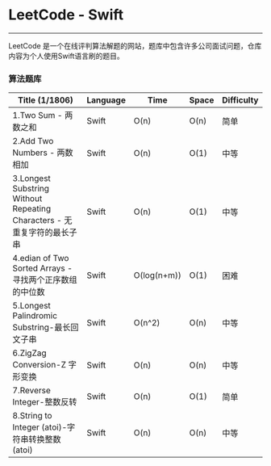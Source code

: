 # LeetCode - Swift

-------

LeetCode 是一个在线评判算法解题的网站，题库中包含许多公司面试问题，仓库内容为个人使用Swift语言刷的题目。

### 算法题库 


| Title (1/1806) | Language | Time | Space | Difficulty |
|----|---|---|---|---|
|1.Two Sum - 两数之和| Swift | O(n) | O(n) | 简单 |
|2.Add Two Numbers - 两数相加| Swift | O(n) | O(1) | 中等 |
|3.Longest Substring Without Repeating Characters - 无重复字符的最长子串| Swift | O(n) | O(1) | 中等 |
|4.edian of Two Sorted Arrays - 寻找两个正序数组的中位数| Swift | O(log(n+m)) | O(1) | 困难 |
|5.Longest Palindromic Substring-最长回文子串| Swift |O(n^2) | O(n) | 中等 |
|6.ZigZag Conversion-Z 字形变换| Swift |O(n) | O(n) | 中等 |
|7.Reverse Integer-整数反转|Swift |O(n) | O(1) | 简单 |
|8.String to Integer (atoi)-字符串转换整数 (atoi)| Swift |O(n) | O(n) | 中等 |
